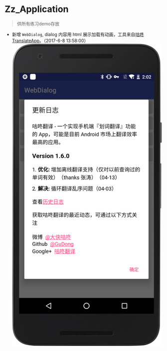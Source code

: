 # Zz_Application
>供所有练习demo存放

- 新增 `WebDialog`, dialog 内容用 html 展示加载有动画，工具来自[咕咚 TranslateApp](https://github.com/maoruibin/TranslateApp/blob/master/app/src/main/java/name/gudong/translate/util/DialogUtil.java)。（2017-6-8 13:58:00）
![](/screenshots/webdialog.png)